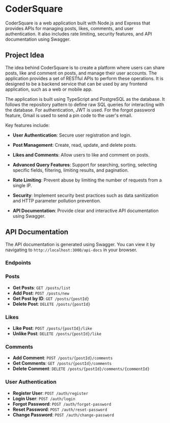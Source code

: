 # CoderSquare

CoderSquare is a web application built with Node.js and Express that provides APIs for managing posts, likes, comments, and user authentication. It also includes rate limiting, security features, and API documentation using Swagger.

## Project Idea

The idea behind CoderSquare is to create a platform where users can share posts, like and comment on posts, and manage their user accounts. The application provides a set of RESTful APIs to perform these operations. It is designed to be a backend service that can be used by any frontend application, such as a web or mobile app.

The application is built using TypeScript and PostgreSQL as the database. It follows the repository pattern to define raw SQL queries for interacting with the database. For authentication, JWT is used. For the forgot password feature, Gmail is used to send a pin code to the user's email.

Key features include:

- **User Authentication**: Secure user registration and login.
- **Post Management**: Create, read, update, and delete posts.
- **Likes and Comments**: Allow users to like and comment on posts.
- **Advanced Query Features**: Support for searching, sorting, selecting specific fields, filtering, limiting results, and pagination.

- **Rate Limiting**: Prevent abuse by limiting the number of requests from a single IP.
- **Security**: Implement security best practices such as data sanitization and HTTP parameter pollution prevention.
- **API Documentation**: Provide clear and interactive API documentation using Swagger.

## API Documentation

The API documentation is generated using Swagger. You can view it by navigating to `http://localhost:3000/api-docs` in your browser.

### Endpoints

### Posts

- **Get Posts**: `GET /posts/list`
- **Add Post**: `POST /posts/new`
- **Get Post by ID**: `GET /posts/{postId}`
- **Delete Post**: `DELETE /posts/{postId}`

### Likes

- **Like Post**: `POST /posts/{postId}/like`
- **Unlike Post**: `DELETE /posts/{postId}/like`

### Comments

- **Add Comment**: `POST /posts/{postId}/comments`
- **Get Comments**: `GET /posts/{postId}/comments`
- **Delete Comment**: `DELETE /posts/{postId}/comments/{commentId}`

### User Authentication

- **Register User**: `POST /auth/register`
- **Login User**: `POST /auth/login`
- **Forgot Password**: `POST /auth/forgot-password`
- **Reset Password**: `POST /auth/reset-password`
- **Change Password**: `POST /auth/change-password`

